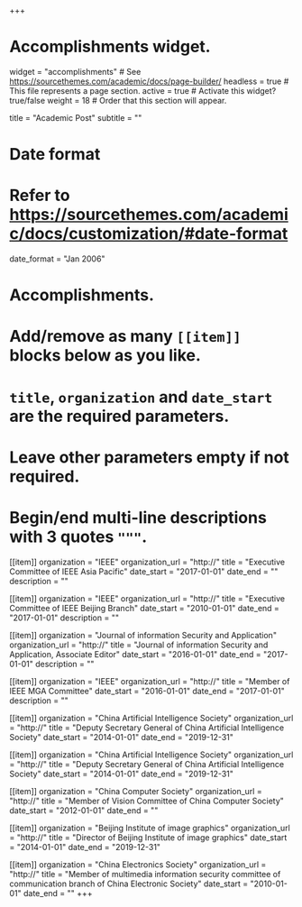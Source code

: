 +++
# Accomplishments widget.
widget = "accomplishments"  # See https://sourcethemes.com/academic/docs/page-builder/
headless = true  # This file represents a page section.
active = true  # Activate this widget? true/false
weight = 18  # Order that this section will appear.

title = "Academic Post"
subtitle = ""

# Date format
#   Refer to https://sourcethemes.com/academic/docs/customization/#date-format
date_format = "Jan 2006"

# Accomplishments.
#   Add/remove as many `[[item]]` blocks below as you like.
#   `title`, `organization` and `date_start` are the required parameters.
#   Leave other parameters empty if not required.
#   Begin/end multi-line descriptions with 3 quotes `"""`.

[[item]]
  organization = "IEEE"
  organization_url = "http://"
  title = "Executive Committee of IEEE Asia Pacific"
  date_start = "2017-01-01"
  date_end = ""
  description = ""
  
[[item]]
  organization = "IEEE"
  organization_url = "http://"
  title = "Executive Committee of IEEE Beijing Branch"
  date_start = "2010-01-01"
  date_end = "2017-01-01"
  description = ""

[[item]]
  organization = "Journal of information Security and Application"
  organization_url = "http://"
  title = "Journal of information Security and Application, Associate Editor"
  date_start = "2016-01-01"
  date_end = "2017-01-01"
  description = ""
 
[[item]]
  organization = "IEEE"
  organization_url = "http://"
  title = "Member of IEEE MGA Committee"
  date_start = "2016-01-01"
  date_end = "2017-01-01"
  description = ""
 
[[item]]
  organization = "China Artificial Intelligence Society"
  organization_url = "http://"
  title = "Deputy Secretary General of China Artificial Intelligence Society"
  date_start = "2014-01-01"
  date_end = "2019-12-31"
  
[[item]]
  organization = "China Artificial Intelligence Society"
  organization_url = "http://"
  title = "Deputy Secretary General of China Artificial Intelligence Society"
  date_start = "2014-01-01"
  date_end = "2019-12-31"
  
[[item]]
  organization = "China Computer Society"
  organization_url = "http://"
  title = "Member of Vision Committee of China Computer Society"
  date_start = "2012-01-01"
  date_end = ""
  
[[item]]
  organization = "Beijing Institute of image graphics"
  organization_url = "http://"
  title = "Director of Beijing Institute of image graphics"
  date_start = "2014-01-01"
  date_end = "2019-12-31"

[[item]]
  organization = "China Electronics Society"
  organization_url = "http://"
  title = "Member of multimedia information security committee of communication branch of China Electronic Society"
  date_start = "2010-01-01"
  date_end = ""
+++
